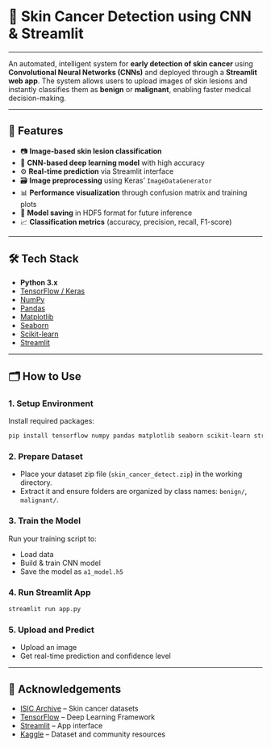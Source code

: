 # 🧪 Skin Cancer Detection using CNN & Streamlit

---

An automated, intelligent system for **early detection of skin cancer** using **Convolutional Neural Networks (CNNs)** and deployed through a **Streamlit web app**. The system allows users to upload images of skin lesions and instantly classifies them as **benign** or **malignant**, enabling faster medical decision-making.

---

## 🚀 Features

* 📷 **Image-based skin lesion classification**
* 🧠 **CNN-based deep learning model** with high accuracy
* ⚙️ **Real-time prediction** via Streamlit interface
* 🗃️ **Image preprocessing** using Keras’ `ImageDataGenerator`
* 📊 **Performance visualization** through confusion matrix and training plots
* 💾 **Model saving** in HDF5 format for future inference
* 📈 **Classification metrics** (accuracy, precision, recall, F1-score)

---

## 🛠️ Tech Stack

* **Python 3.x**
* [TensorFlow / Keras](https://www.tensorflow.org/)
* [NumPy](https://numpy.org/)
* [Pandas](https://pandas.pydata.org/)
* [Matplotlib](https://matplotlib.org/)
* [Seaborn](https://seaborn.pydata.org/)
* [Scikit-learn](https://scikit-learn.org/)
* [Streamlit](https://streamlit.io/)

---
## 🗂️ How to Use

### 1. Setup Environment

Install required packages:

```bash
pip install tensorflow numpy pandas matplotlib seaborn scikit-learn streamlit
```

### 2. Prepare Dataset

* Place your dataset zip file (`skin_cancer_detect.zip`) in the working directory.
* Extract it and ensure folders are organized by class names: `benign/`, `malignant/`.

### 3. Train the Model

Run your training script to:

* Load data
* Build & train CNN model
* Save the model as `a1_model.h5`

### 4. Run Streamlit App

```bash
streamlit run app.py
```

### 5. Upload and Predict

* Upload an image
* Get real-time prediction and confidence level

---


## 🤝 Acknowledgements

* [ISIC Archive](https://www.isic-archive.com/) – Skin cancer datasets
* [TensorFlow](https://www.tensorflow.org/) – Deep Learning Framework
* [Streamlit](https://streamlit.io/) – App interface
* [Kaggle](https://www.kaggle.com/) – Dataset and community resources


